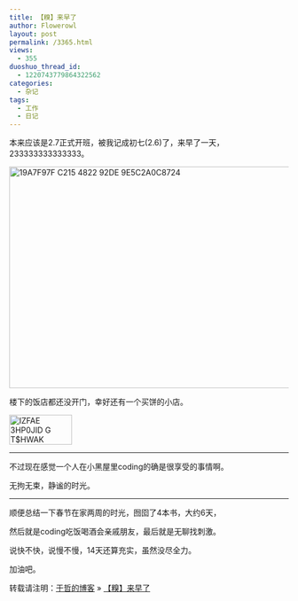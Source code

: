 ```yaml
---
title: 【糗】来早了
author: Flowerowl
layout: post
permalink: /3365.html
views:
  - 355
duoshuo_thread_id:
  - 1220743779864322562
categories:
  - 杂记
tags:
  - 工作
  - 日记
---
```

本来应该是2.7正式开班，被我记成初七(2.6)了，来早了一天，233333333333333。

<img title="19A7F97F-C215-4822-92DE-9E5C2A0C8724.png" src="http://lazynight.me/wp-content/uploads/2014/02/19A7F97F-C215-4822-92DE-9E5C2A0C8724.png" alt="19A7F97F C215 4822 92DE 9E5C2A0C8724" width="600" height="400" border="0" />

楼下的饭店都还没开门，幸好还有一个买饼的小店。

<img title="IZFAE}[3HP0JID[G_T$HWAK.jpg" src="http://lazynight.me/wp-content/uploads/2014/02/IZFAE3HP0JIDG_THWAK.jpg" alt="IZFAE 3HP0JID G T$HWAK" width="113" height="54" border="0" />

* * *

不过现在感觉一个人在小黑屋里coding的确是很享受的事情啊。

无拘无束，静谧的时光。

* * *

顺便总结一下春节在家两周的时光，囫囵了4本书，大约6天，

然后就是coding吃饭喝酒会亲戚朋友，最后就是无聊找刺激。

说快不快，说慢不慢，14天还算充实，虽然没尽全力。

加油吧。

转载请注明：[于哲的博客][1] &raquo; [【糗】来早了][2]

 [1]: http://localhost/wordpress
 [2]: http://localhost/wordpress/3365.html